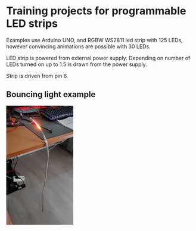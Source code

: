 # Training projects for programmable LED strips
Examples use Arduino UNO, and RGBW WS2811 led strip with 125 LEDs, however convincing animations are possible with 30 LEDs.

LED strip is powered from external power supply. Depending on number of LEDs turned on up to 1.5 is drawn from the power supply.

Strip is driven from pin 6.

## Bouncing light example
![bouncing-light](bouncing-light.gif)